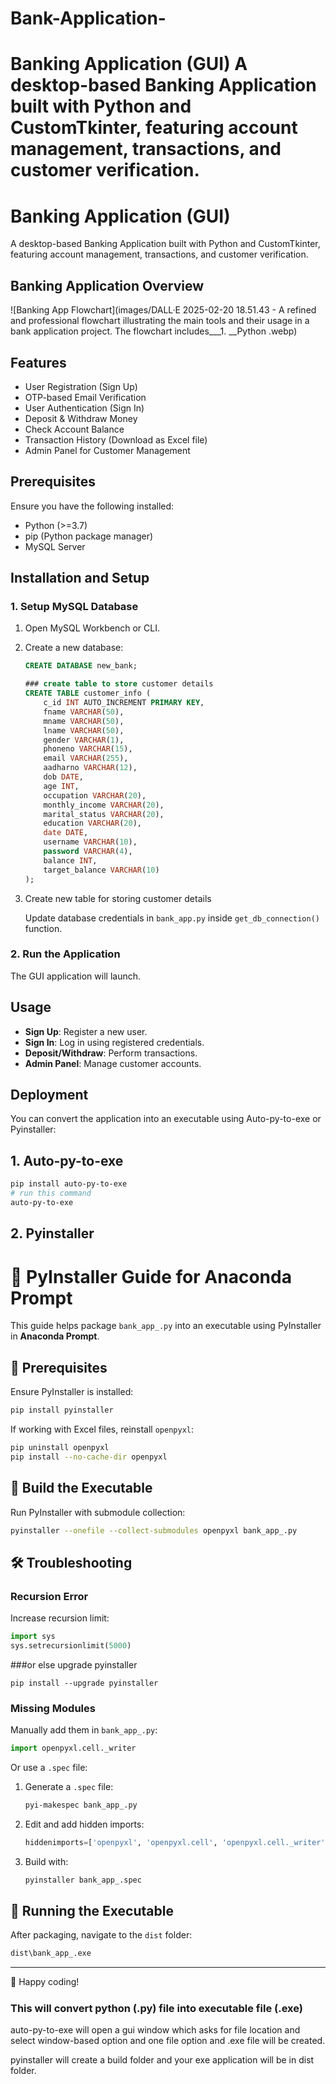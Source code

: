 # Bank-Application-
# Banking Application (GUI)  A desktop-based Banking Application built with Python and CustomTkinter, featuring account management, transactions, and customer verification.  
# Banking Application (GUI)

A desktop-based Banking Application built with Python and CustomTkinter, featuring account management, transactions, and customer verification.

## Banking Application Overview

![Banking App Flowchart](images/DALL·E 2025-02-20 18.51.43 - A refined and professional flowchart illustrating the main tools and their usage in a bank application project. The flowchart includes___1. __Python .webp)


## Features

- User Registration (Sign Up)
- OTP-based Email Verification
- User Authentication (Sign In)
- Deposit & Withdraw Money
- Check Account Balance
- Transaction History (Download as Excel file)
- Admin Panel for Customer Management

## Prerequisites

Ensure you have the following installed:

- Python (>=3.7)
- pip (Python package manager)
- MySQL Server

## Installation and Setup

### 1. Setup MySQL Database

1. Open MySQL Workbench or CLI.
2. Create a new database:
   ```sql
   CREATE DATABASE new_bank;

   ### create table to store customer details
   CREATE TABLE customer_info (
       c_id INT AUTO_INCREMENT PRIMARY KEY,
       fname VARCHAR(50),
       mname VARCHAR(50),
       lname VARCHAR(50),
       gender VARCHAR(1),
       phoneno VARCHAR(15),
       email VARCHAR(255),
       aadharno VARCHAR(12),
       dob DATE,
       age INT,
       occupation VARCHAR(20),
       monthly_income VARCHAR(20),
       marital_status VARCHAR(20),
       education VARCHAR(20),
       date DATE,
       username VARCHAR(10),
       password VARCHAR(4),
       balance INT,
       target_balance VARCHAR(10)
   );
   ```
3. Create new table for storing customer details

   Update database credentials in `bank_app.py` inside `get_db_connection()` function.

### 2. Run the Application

The GUI application will launch.

## Usage

- **Sign Up**: Register a new user.
- **Sign In**: Log in using registered credentials.
- **Deposit/Withdraw**: Perform transactions.
- **Admin Panel**: Manage customer accounts.

## Deployment

You can convert the application into an executable using Auto-py-to-exe or Pyinstaller:

## 1. Auto-py-to-exe
```sh
pip install auto-py-to-exe
# run this command
auto-py-to-exe
```
## 2. Pyinstaller

# 🚀 PyInstaller Guide for Anaconda Prompt  

This guide helps package `bank_app_.py` into an executable using PyInstaller in **Anaconda Prompt**.

## 📌 Prerequisites  
Ensure PyInstaller is installed:  
```sh
pip install pyinstaller
```
If working with Excel files, reinstall `openpyxl`:  
```sh
pip uninstall openpyxl
pip install --no-cache-dir openpyxl
```

## 🔧 Build the Executable  
Run PyInstaller with submodule collection:  
```sh
pyinstaller --onefile --collect-submodules openpyxl bank_app_.py
```

## 🛠 Troubleshooting  
### Recursion Error  
Increase recursion limit:  
```python
import sys
sys.setrecursionlimit(5000)
```
###or else upgrade pyinstaller
```
pip install --upgrade pyinstaller
```

### Missing Modules  
Manually add them in `bank_app_.py`:  
```python
import openpyxl.cell._writer
```
Or use a `.spec` file:  
1. Generate a `.spec` file:  
   ```sh
   pyi-makespec bank_app_.py
   ```
2. Edit and add hidden imports:  
   ```python
   hiddenimports=['openpyxl', 'openpyxl.cell', 'openpyxl.cell._writer']
   ```
3. Build with:  
   ```sh
   pyinstaller bank_app_.spec
   ```

## 🎯 Running the Executable  
After packaging, navigate to the `dist` folder:  
```sh
dist\bank_app_.exe
```

---

🚀 Happy coding!



#####

### This will convert python (.py) file into executable file (.exe)

auto-py-to-exe will open a gui window which asks for file location and select window-based option and one file option and .exe file will be created.

pyinstaller will create a build folder and your exe application will be in dist folder.

